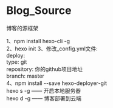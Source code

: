# Blog_Source
 博客的源框架

1、npm install hexo-cli -g  
2、hexo init
3、修改_config.yml文件:  
   deploy:  
     type: git  
     repository: 你的github项目地址  
     branch: master  
4、npm install --save hexo-deployer-git  
hexo s -g —— 开启本地服务器  
hexo d -g —— 博客部署到云端  
